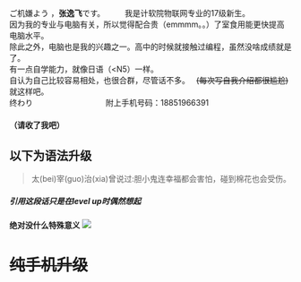 ご机嫌よう ，**张逸飞**です。                                 
我是计软院物联网专业的17级新生。                                   
因为我的专业与电脑有关，所以觉得配合贵（emmmm。。）了室食用能更快提高电脑水平。     
除此之外，电脑也是我的兴趣之一。高中的时候就接触过编程，虽然没啥成绩就是了。             
有一点自学能力，就像日语（<N5）一样。          
自认为自己比较容易相处，也很合群，尽管话不多。                            
~~(每次写自我介绍都很尴尬)~~       
就这样吧。             
终わり                                                         
附上手机号码：18851966391
#### （请收了我吧）


## **以下为语法升级**
>太(bei)宰(guo)治(xia)曾说过:胆小鬼连幸福都会害怕，碰到棉花也会受伤。


##### 引用这段话只是在***level up***时偶然想起
**绝对没什么特殊意义**
![](https://timgsa.baidu.com/timg?image&quality=80&size=b9999_10000&sec=1508078331643&di=d41d8cd98f00b204e9800998ecf8427e&imgtype=0&src=http%3A%2F%2Fd.hiphotos.baidu.com%2Fzhidao%2Fpic%2Fitem%2F9e3df8dcd100baa1f60bf4c44410b912c8fc2ead.jpg)



# ~~纯手机升级~~
